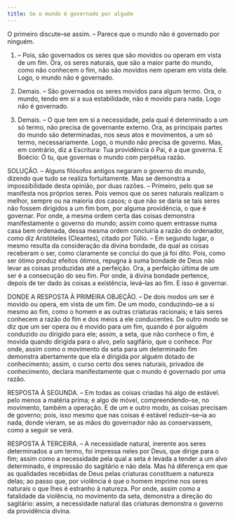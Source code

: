 ```yaml
---
title: Se o mundo é governado por alguém
---
```


O primeiro discute–se assim. – Parece que o mundo não é governado por ninguém.  

1. – Pois, são governados os seres que são movidos ou operam em vista de um fim. Ora, os seres naturais, que são a maior parte do mundo, como não conhecem o fim, não são movidos nem operam em vista dele. Logo, o mundo não é governado.  

2. Demais. – São governados os seres movidos para algum termo. Ora, o mundo, tendo em si a sua estabilidade, não é movido para nada. Logo não é governado.  

3. Demais. – O que tem em si a necessidade, pela qual é determinado a um só termo, não precisa de governante externo. Ora, as principais partes do mundo são determinadas, nos seus atos e movimentos, a um só termo, necessariamente. Logo, o mundo não precisa de governo.  Mas, em contrário, diz a Escritura: Tua providência ó Pai, é a que governa. E Boécio: Ó tu, que governas o mundo com perpétua razão.  

SOLUÇÃO. – Alguns filósofos antigos negaram o governo do mundo, dizendo que tudo se realiza fortuitamente. Mas se demonstra a impossibilidade desta opinião, por duas razões. – Primeiro, pelo que se manifesta nos próprios seres. Pois vemos que os seres naturais realizam o melhor, sempre ou na maioria dos casos; o que não se daria se tais seres não fossem dirigidos a um fim bom, por alguma providência, o que é governar. Por onde, a mesma ordem certa das coisas demonstra manifestamente o governo do mundo; assim como quem entrasse numa casa bem ordenada, dessa mesma ordem concluiria a razão do ordenador, como diz Aristóteles (Cleantes), citado por Túlio. – Em segundo lugar, o mesmo resulta da consideração da divina bondade, da qual as coisas receberam o ser, como claramente se conclui do que já foi dito. Pois, como ser ótimo produz efeitos ótimos, repugna à suma bondade de Deus não levar as coisas produzidas até a perfeição. Ora, a perfeição última de um ser é a consecução do seu fim. Por onde, à divina bondade pertence, depois de ter dado às coisas a existência, levá–las ao fim. E isso é governar.  

DONDE A RESPOSTA À PRIMEIRA OBJEÇÃO. – De dois modos um ser é movido ou opera, em vista de um fim. De um modo, conduzindo–se a si mesmo ao fim, como o homem e as outras criaturas racionais; e tais seres conhecem a razão do fim e dos meios a ele conducentes. De outro modo se diz que um ser opera ou é movido para um fim, quando é por alguém conduzido ou dirigido para ele; assim, a seta, que não conhece o fim, é movida quando dirigida para o alvo, pelo sagifário, que o conhece. Por onde, assim como o movimento da seta para um determinado fim demonstra abertamente que ela é dirigida por alguém dotado de conhecimento; assim, o curso certo dos seres naturais, privados de conhecimento, declara manifestamente que o mundo é governado por uma razão.  

RESPOSTA À SEGUNDA. – Em todas as coisas criadas há algo de estável. pelo menos a matéria prima; e algo de móvel, compreendendo–se, no movimento, também a operação. E de um e outro modo, as coisas precisam de governo; pois, isso mesmo que nas coisas é estável reduzir–se–ia ao nada, donde vieram, se as mãos do governador não as conservassem, como a seguir se verá.  

RESPOSTA À TERCEIRA. – A necessidade natural, inerente aos seres determinados a um termo, foi impressa neles por Deus, que dirige para o fim; assim como a necessidade pela qual a seta é levada a tender a um alvo determinado, é impressão do sagitário e não dela. Mas há diferença em que as qualidades recebidas de Deus pelas criaturas constituem a natureza delas; ao passo que, por violência é que o homem imprime nos seres naturais o que Ihes é estranho à natureza. Por onde, assim como a fatalidade da violência, no movimento da seta, demonstra a direção do sagitário: assim, a necessidade natural das criaturas demonstra o governo da providência divina.